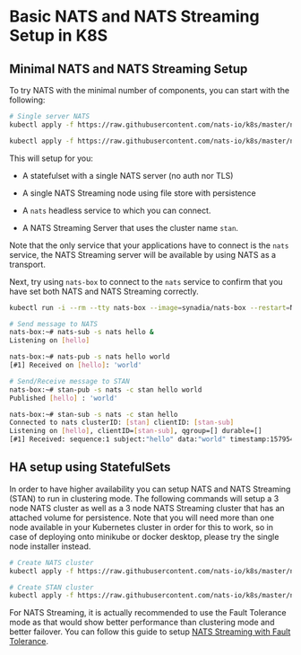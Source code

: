 # Basic NATS and NATS Streaming Setup in K8S

## Minimal NATS and NATS Streaming Setup

To try NATS with the minimal number of components, you can start with the following:

```sh
# Single server NATS
kubectl apply -f https://raw.githubusercontent.com/nats-io/k8s/master/nats-server/single-server-nats.yml

kubectl apply -f https://raw.githubusercontent.com/nats-io/k8s/master/nats-streaming-server/single-server-stan.yml
```

This will setup for you:

- A statefulset with a single NATS server (no auth nor TLS)

- A single NATS Streaming node using file store with persistence

- A `nats` headless service to which you can connect.

- A NATS Streaming Server that uses the cluster name `stan`.

Note that the only service that your applications have to connect is
the `nats` service, the NATS Streaming server will be available by
using NATS as a transport.

Next, try using `nats-box` to connect to the `nats` service to confirm
that you have set both NATS and NATS Streaming correctly.

```sh
kubectl run -i --rm --tty nats-box --image=synadia/nats-box --restart=Never

# Send message to NATS
nats-box:~# nats-sub -s nats hello &
Listening on [hello]

nats-box:~# nats-pub -s nats hello world
[#1] Received on [hello]: 'world'

# Send/Receive message to STAN
nats-box:~# stan-pub -s nats -c stan hello world
Published [hello] : 'world'

nats-box:~# stan-sub -s nats -c stan hello
Connected to nats clusterID: [stan] clientID: [stan-sub]
Listening on [hello], clientID=[stan-sub], qgroup=[] durable=[]
[#1] Received: sequence:1 subject:"hello" data:"world" timestamp:1579544643374163630 
```

## HA setup using StatefulSets

In order to have higher availability you can setup NATS and NATS
Streaming (STAN) to run in clustering mode.  The following commands
will setup a 3 node NATS cluster as well as a 3 node NATS Streaming
cluster that has an attached volume for persistence. Note that you will need more than one node available in your Kubernetes cluster in order for this to work, so in case of deploying onto minikube or docker desktop, please try the single node installer instead.

```sh
# Create NATS cluster
kubectl apply -f https://raw.githubusercontent.com/nats-io/k8s/master/nats-server/simple-nats.yml

# Create STAN cluster
kubectl apply -f https://raw.githubusercontent.com/nats-io/k8s/master/nats-streaming-server/simple-stan.yml
```

For NATS Streaming, it is actually recommended to use the Fault
Tolerance mode as that would show better performance than clustering
mode and better failover.  You can follow this guide to setup
[NATS Streaming with Fault Tolerance](https://docs.nats.io/nats-on-kubernetes/stan-ft-k8s-aws).
